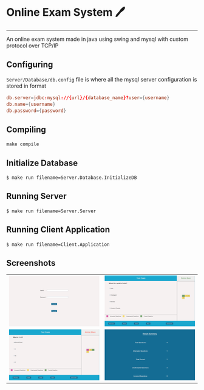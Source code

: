 # Online Exam System :pen:
---
An online exam system made in java using swing and mysql with custom protocol over TCP/IP

## Configuring
`Server/Database/db.config` file is where all the mysql server configuration is stored in format
```conf
db.server=jdbc:mysql://{url}/{database_name}?user={username}
db.name={username}
db.password={password}
```


## Compiling
```shell
make compile
```

## Initialize Database
```shell
$ make run filename=Server.Database.InitializeDB
```

## Running Server
```shell
$ make run filename=Server.Server
```

## Running Client Application
```shell
$ make run filename=Client.Application
```

## Screenshots
| | |
-- | --
| ![screenshot 1](Screenshots/image.png) | ![screenshot 2](Screenshots/image-1.png) |
| ![screenshot 3](Screenshots/image-2.png) | ![screenshot 4](Screenshots/image-3.png) |
